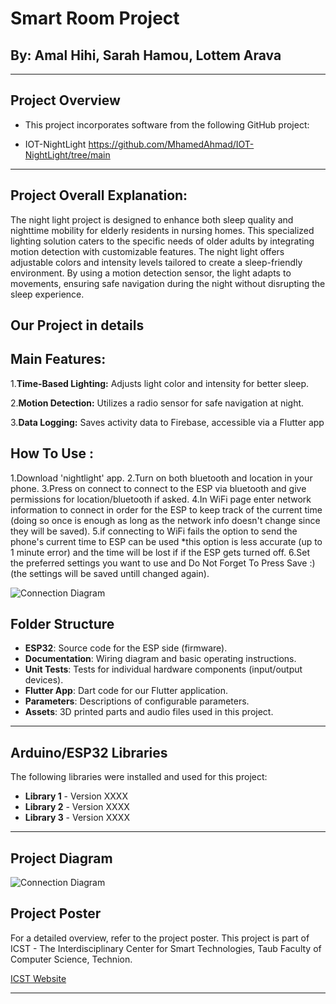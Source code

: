 # Smart Room Project

## By: Amal Hihi, Sarah Hamou, Lottem Arava

---

## Project Overview

- This project incorporates software from the following GitHub project:

- IOT-NightLight https://github.com/MhamedAhmad/IOT-NightLight/tree/main

---

## Project Overall Explanation:


The night light project is designed to enhance both sleep quality and nighttime mobility for elderly residents in nursing homes. This specialized lighting solution caters to the specific needs of older adults by integrating motion detection with customizable features. The night light offers adjustable colors and intensity levels tailored to create a sleep-friendly environment. By using a motion detection sensor, the light adapts to movements, ensuring safe navigation during the night without disrupting the sleep experience.

## Our Project in details

## Main Features: 
1.**Time-Based Lighting:** Adjusts light color and intensity for better sleep.

2.**Motion Detection:** Utilizes a radio sensor for safe navigation at night.

3.**Data Logging:** Saves activity data to Firebase, accessible via a Flutter app

## How To Use : 

1.Download 'nightlight' app.
2.Turn on both bluetooth and location in your phone.
3.Press on connect to connect to the ESP via bluetooth and give permissions for location/bluetooth if asked.
4.In WiFi page enter network information to connect in order for the ESP to keep track of the current time (doing so once is enough as long as the network info doesn't change since they will be saved).
5.if connecting to WiFi fails the option to send the phone's current time to ESP can be used *this option is less accurate (up to 1 minute error) and the time will be lost if if the ESP gets turned off.
6.Set the preferred settings you want to use and Do Not Forget To Press Save :) (the settings will be saved untill changed again).

![Connection Diagram](https://github.com/lottemarava/S24-IoT-SmartRoom/blob/main/lighttranstiojn.png)

## Folder Structure

- **ESP32**: Source code for the ESP side (firmware).
- **Documentation**: Wiring diagram and basic operating instructions.
- **Unit Tests**: Tests for individual hardware components (input/output devices).
- **Flutter App**: Dart code for our Flutter application.
- **Parameters**: Descriptions of configurable parameters.
- **Assets**: 3D printed parts and audio files used in this project.

---

## Arduino/ESP32 Libraries

The following libraries were installed and used for this project:

- **Library 1** - Version XXXX
- **Library 2** - Version XXXX
- **Library 3** - Version XXXX

---
## Project Diagram
![Connection Diagram](https://github.com/lottemarava/S24-IoT-SmartRoom/blob/main/connectionDiagram.png)

## Project Poster
For a detailed overview, refer to the project poster. This project is part of ICST - The Interdisciplinary Center for Smart Technologies, Taub Faculty of Computer Science, Technion.

[ICST Website](https://icst.cs.technion.ac.il/)

---
